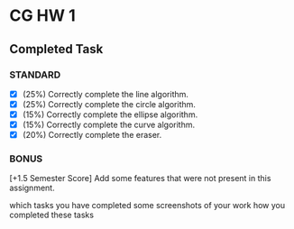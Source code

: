 # CG HW 1
## Completed Task
### STANDARD
- [x] (25%) Correctly complete the line algorithm.
- [x] (25%) Correctly complete the circle algorithm.
- [x] (15%) Correctly complete the ellipse algorithm.
- [x] (15%) Correctly complete the curve algorithm.
- [x] (20%) Correctly complete the eraser.

### BONUS 

[+1.5 Semester Score] Add some features that were not present in this assignment.


which tasks you have completed
some screenshots of your work
how you completed these tasks
